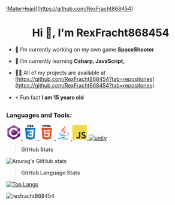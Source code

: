 [!MaterHead](https://i.gifer.com/origin/7e/7e95e163ba52640bde9aaf98ad11c0ab.gif)](https://github.com/RexFracht868454)
<h1 align="center">Hi 👋, I'm RexFracht868454</h1>

- 🔭 I’m currently working on my own game **SpaceShooter**

- 🌱 I’m currently learning **Csharp, JavaScript,**

- 👨‍💻 All of my projects are available at [https://github.com/RexFracht868454?tab=repositories](https://github.com/RexFracht868454?tab=repositories)

- ⚡ Fun fact **I am 15 years old**

<h3 align="left">Languages and Tools:</h3>
<p align="left"> <a href="https://www.w3schools.com/cs/" target="_blank" rel="noreferrer"> <img src="https://raw.githubusercontent.com/devicons/devicon/master/icons/csharp/csharp-original.svg" alt="csharp" width="40" height="40"/> </a> <a href="https://www.w3schools.com/css/" target="_blank" rel="noreferrer"> <img src="https://raw.githubusercontent.com/devicons/devicon/master/icons/css3/css3-original-wordmark.svg" alt="css3" width="40" height="40"/> </a> <a href="https://www.w3.org/html/" target="_blank" rel="noreferrer"> <img src="https://raw.githubusercontent.com/devicons/devicon/master/icons/html5/html5-original-wordmark.svg" alt="html5" width="40" height="40"/> </a> <a href="https://www.java.com" target="_blank" rel="noreferrer"> <img src="https://raw.githubusercontent.com/devicons/devicon/master/icons/java/java-original.svg" alt="java" width="40" height="40"/> </a> <a href="https://developer.mozilla.org/en-US/docs/Web/JavaScript" target="_blank" rel="noreferrer"> <img src="https://raw.githubusercontent.com/devicons/devicon/master/icons/javascript/javascript-original.svg" alt="javascript" width="40" height="40"/> </a> <a href="https://unity.com/" target="_blank" rel="noreferrer"> <img src="https://www.vectorlogo.zone/logos/unity3d/unity3d-icon.svg" alt="unity" width="40" height="40"/> </a> </p>

>**GitHub Stats**

![Anurag's GitHub stats](https://github-readme-stats.vercel.app/api?username=RexFracht868454&show_icons=true&theme=transparent)
        
>**GitHub Language Stats**
   
[![Top Langs](https://github-readme-stats.vercel.app/api/top-langs/?username=RexFracht868454)](https://github.com/RexFracht868454/github-readme-stats)
  
<p align="left"> <img src="https://komarev.com/ghpvc/?username=rexfracht868454&label=Profile%20views&color=0e75b6&style=flat" alt="rexfracht868454" /> </p>
